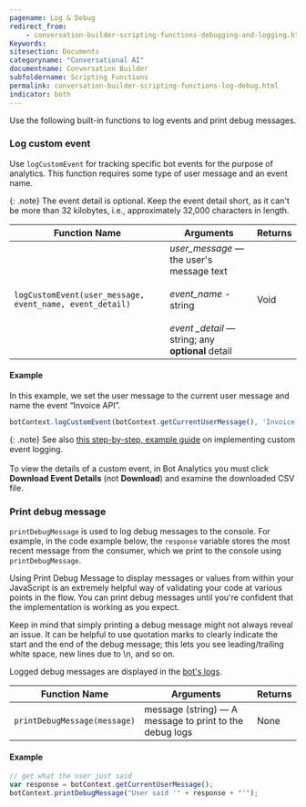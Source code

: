 ```yaml
---
pagename: Log & Debug
redirect_from:
    - conversation-builder-scripting-functions-debugging-and-logging.html
Keywords:
sitesection: Documents
categoryname: "Conversational AI"
documentname: Conversation Builder
subfoldername: Scripting Functions
permalink: conversation-builder-scripting-functions-log-debug.html
indicator: both
---
```


Use the following built-in functions to log events and print debug messages.

### Log custom event

Use `logCustomEvent` for tracking specific bot events for the purpose of analytics. This function requires some type of user message and an event name. 

{: .note}
The event detail is optional. Keep the event detail short, as it can't be more than 32 kilobytes, i.e., approximately 32,000 characters in length.

| Function Name | Arguments | Returns |
| --- | --- | --- |
| `logCustomEvent(user_message, event_name, event_detail)` | <em>user_message — </em>the user's message text<br><br><em>event_name - </em>string<br><br><em>event _detail — </em>string; any **optional** detail | Void |

#### Example
In this example, we set the user message to the current user message and name the event “Invoice API”.

```javascript
botContext.logCustomEvent(botContext.getCurrentUserMessage(), 'Invoice API', 'API call successful');
```

{: .note}
See also [this step-by-step, example guide](conversation-builder-best-practices-custom-event-logging.html) on implementing custom event logging.<br><br>To view the details of a custom event, in Bot Analytics you must click **Download Event Details** (not **Download**) and examine the downloaded CSV file.

### Print debug message

`printDebugMessage` is used to log debug messages to the console. For example, in the code example below, the `response` variable stores the most recent message from the consumer, which we print to the console using `printDebugMessage`.

Using Print Debug Message to display messages or values from within your JavaScript is an extremely helpful way of validating your code at various points in the flow. You can print debug messages until you're confident that the implementation is working as you expect.

Keep in mind that simply printing a debug message might not always reveal an issue. It can be helpful to use quotation marks to clearly indicate the start and the end of the debug message; this lets you see leading/trailing white space, new lines due to \\n, and so on.

Logged debug messages are displayed in the [bot's logs](conversation-builder-testing-deployment-debugging.html).

| Function Name | Arguments | Returns |
| --- | --- | --- |
| `printDebugMessage(message)` | message (string) — A message to print to the debug logs | None |

#### Example

```javascript
// get what the user just said
var response = botContext.getCurrentUserMessage();
botContext.printDebugMessage("User said '" + response + "'");
```